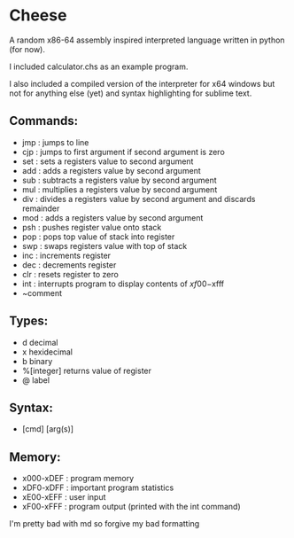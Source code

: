 # Cheese
A random x86-64 assembly inspired interpreted language written in python (for now).

I included calculator.chs as an example program.

I also included a compiled version of the interpreter for x64 windows but not for anything else (yet) and syntax highlighting for sublime text.

## Commands:

- jmp : jumps to line
- cjp : jumps to first argument if second argument is zero
- set : sets a registers value to second argument
- add : adds a registers value by second argument
- sub : subtracts a registers value by second argument
- mul : multiplies a registers value by second argument
- div : divides a registers value by second argument and discards remainder
- mod : adds a registers value by second argument
- psh : pushes register value onto stack
- pop : pops top value of stack into register
- swp : swaps registers value with top of stack
- inc : increments register
- dec : decrements register
- clr : resets register to zero
- int : interrupts program to display contents of $xf00-$xfff
- ~comment

## Types:

- d decimal
- x hexidecimal
- b binary
- %[integer] returns value of register
- @ label

## Syntax:

- [cmd] [arg(s)]

## Memory:
- x000-xDEF : program memory
- xDF0-xDFF : important program statistics
- xE00-xEFF : user input
- xF00-xFFF : program output (printed with the int command)

I'm pretty bad with md so forgive my bad formatting
